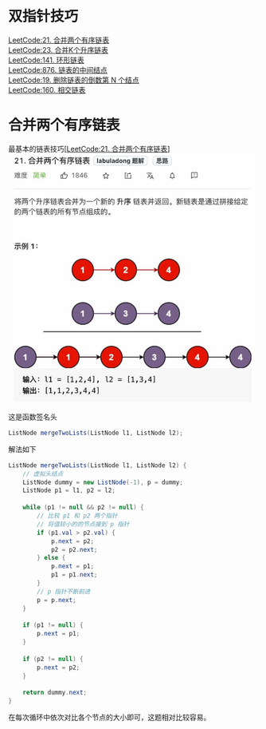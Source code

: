 # 双指针技巧


<a href="https://leetcode-cn.com/problems/merge-two-sorted-lists/">LeetCode:21. 合并两个有序链表</a><br>
<a href="https://leetcode-cn.com/problems/merge-k-sorted-lists/">LeetCode:23. 合并K个升序链表</a><br>
<a href="https://leetcode-cn.com/problems/linked-list-cycle/">LeetCode:141. 环形链表</a><br>
<a href="https://leetcode-cn.com/problems/middle-of-the-linked-list/">LeetCode:876. 链表的中间结点</a><br>
<a href="https://leetcode-cn.com/problems/remove-nth-node-from-end-of-list/">LeetCode:19. 删除链表的倒数第 N 个结点</a><br>
<a href="https://leetcode-cn.com/problems/intersection-of-two-linked-lists/">LeetCode:160. 相交链表</a><br>

# 合并两个有序链表
最基本的链表技巧[<a href="https://leetcode-cn.com/problems/merge-two-sorted-lists/">LeetCode:21. 合并两个有序链表</a>]<br>
<img src= "static/imgs/title.jpg" weight="500px" height="500px"/>

这是函数签名头
```java
ListNode mergeTwoLists(ListNode l1, ListNode l2);
```
解法如下
```java
ListNode mergeTwoLists(ListNode l1, ListNode l2) {
    // 虚拟头结点
    ListNode dummy = new ListNode(-1), p = dummy;
    ListNode p1 = l1, p2 = l2;
    
    while (p1 != null && p2 != null) {
        // 比较 p1 和 p2 两个指针
        // 将值较小的的节点接到 p 指针
        if (p1.val > p2.val) {
            p.next = p2;
            p2 = p2.next;
        } else {
            p.next = p1;
            p1 = p1.next;
        }
        // p 指针不断前进
        p = p.next;
    }
    
    if (p1 != null) {
        p.next = p1;
    }
    
    if (p2 != null) {
        p.next = p2;
    }
    
    return dummy.next;
}

```

在每次循环中依次对比各个节点的大小即可，这题相对比较容易。
